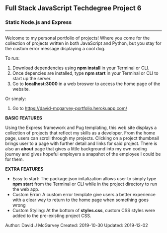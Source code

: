 Full Stack JavaScript Techdegree Project 6
--------------------------------------------
###      Static Node.js and Express      ###
--------------------------------------------

Welcome to my personal portfolio of projects! Where you come for the collection of projects written in both JavaScript and Python, but you stay for the custom error message displaying a cool dog.

To run: 
1. Download dependencies using **npm install** in your Terminal or CLI.
2. Once depencies are installed, type **npm start** in your Terminal or CLI to start up the server. 
3. Go to **localhost:3000** in a web broswer to access the home page of the website. 

Or simply:
1. Go to https://david-mcgarvey-portfolio.herokuapp.com/


**BASIC FEATURES**

Using the Express framework and Pug templating, this web site displays a collection of projects that reflect my skills as a developer. From the home page, users can scroll through my projects. Clicking on a project thumbnail brings user to a page with further detail and links for said project. There is also an **about** page that gives a little background into my own coding journey and gives hopeful employers a snapshot of the employee I could be for them. 

  **EXTRA FEATURES**
- Easy to start: The package.json initalization allows user to simply type **npm start** from the Terminal or CLI while in the project directory to run the web app. 
- Custom Error: A custom error template give users a better experience with a clear way to return to the home page when something goes wrong
- Custom Styling: At the bottom of **styles.css**, custom CSS styles were added to the pre-existing project CSS. 

Author: David J McGarvey
Created: 2019-10-30
Updated: 2019-12-02